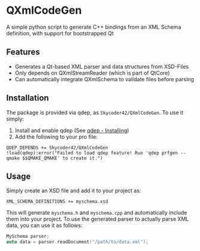 # QXmlCodeGen
A simple python script to generate C++ bindings from an XML Schema definition, with support for bootstrapped Qt

## Features
- Generates a Qt-based XML parser and data structures from XSD-Files
- Only depends on QXmlStreamReader (which is part of QtCore)
- Can automatically integrate QXmlSchema to validate files before parsing

## Installation
The package is provided via qdep, as `Skycoder42/QXmlCodeGen`. To use it simply:

1. Install and enable qdep (See [qdep - Installing](https://github.com/Skycoder42/qdep#installation))
2. Add the following to your pro file:
```qmake
QDEP_DEPENDS += Skycoder42/QXmlCodeGen
!load(qdep):error("Failed to load qdep feature! Run 'qdep prfgen --qmake $$QMAKE_QMAKE' to create it.")
```

## Usage
Simply create an XSD file and add it to your project as:
```qmake
XML_SCHEMA_DEFINITIONS += myschema.xsd
```

This will generate `myschema.h` and `myschema.cpp` and automatically include them into your project. To use the generated parser to actually parse XML data, you can use it as follows:

```cpp
MySchema parser;
auto data = parser.readDocument("/path/to/data.xml");
```